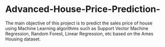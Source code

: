 # Advanced-House-Price-Prediction-

The main objective of this project is to predict the sales price of house using Machine Learning algorithms such as Support Vector Machine Regression, Random Forest, Linear Regression, etc based on the Ames Housing dataset.

